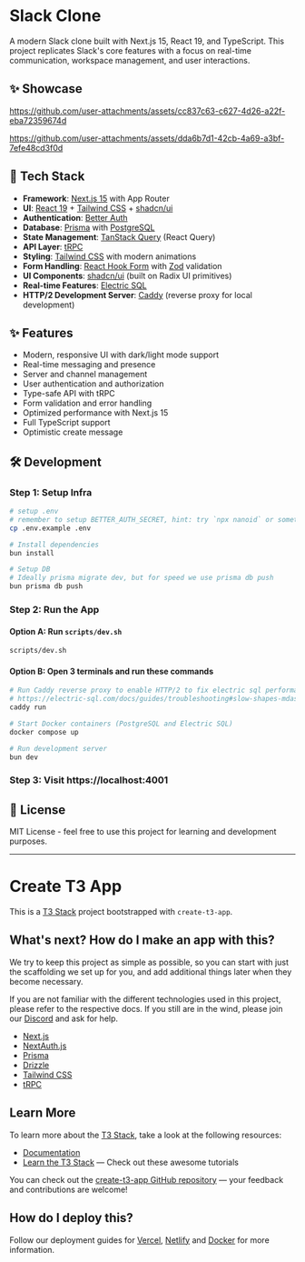 # Slack Clone

A modern Slack clone built with Next.js 15, React 19, and TypeScript. This project replicates Slack's core features with a focus on real-time communication, workspace management, and user interactions.

## ✨ Showcase

https://github.com/user-attachments/assets/cc837c63-c627-4d26-a22f-eba72359674d

https://github.com/user-attachments/assets/dda6b7d1-42cb-4a69-a3bf-7efe48cd3f0d

## 🚀 Tech Stack

- **Framework**: [Next.js 15](https://nextjs.org/) with App Router
- **UI**: [React 19](https://react.dev/) + [Tailwind CSS](https://tailwindcss.com/) + [shadcn/ui](https://ui.shadcn.com/)
- **Authentication**: [Better Auth](https://better-auth.dev/)
- **Database**: [Prisma](https://www.prisma.io/) with [PostgreSQL](https://www.postgresql.org/)
- **State Management**: [TanStack Query](https://tanstack.com/query/latest) (React Query)
- **API Layer**: [tRPC](https://trpc.io/)
- **Styling**: [Tailwind CSS](https://tailwindcss.com/) with modern animations
- **Form Handling**: [React Hook Form](https://react-hook-form.com/) with [Zod](https://zod.dev/) validation
- **UI Components**: [shadcn/ui](https://ui.shadcn.com/) (built on Radix UI primitives)
- **Real-time Features**: [Electric SQL](https://electric-sql.com/)
- **HTTP/2 Development Server**: [Caddy](https://caddyserver.com/) (reverse proxy for local development)

## ✨ Features

- Modern, responsive UI with dark/light mode support
- Real-time messaging and presence
- Server and channel management
- User authentication and authorization
- Type-safe API with tRPC
- Form validation and error handling
- Optimized performance with Next.js 15
- Full TypeScript support
- Optimistic create message

## 🛠️ Development

### Step 1: Setup Infra

```bash
# setup .env
# remember to setup BETTER_AUTH_SECRET, hint: try `npx nanoid` or something
cp .env.example .env

# Install dependencies
bun install

# Setup DB
# Ideally prisma migrate dev, but for speed we use prisma db push
bun prisma db push
```

### Step 2: Run the App

#### Option A: Run `scripts/dev.sh`

```bash
scripts/dev.sh
```

#### Option B: Open 3 terminals and run these commands

```bash
# Run Caddy reverse proxy to enable HTTP/2 to fix electric sql performance issue
# https://electric-sql.com/docs/guides/troubleshooting#slow-shapes-mdash-why-are-my-shapes-slow-in-the-browser-in-local-development
caddy run

# Start Docker containers (PostgreSQL and Electric SQL)
docker compose up

# Run development server
bun dev
```

### Step 3: Visit https://localhost:4001

## 📝 License

MIT License - feel free to use this project for learning and development purposes.

---

# Create T3 App

This is a [T3 Stack](https://create.t3.gg/) project bootstrapped with `create-t3-app`.

## What's next? How do I make an app with this?

We try to keep this project as simple as possible, so you can start with just the scaffolding we set up for you, and add additional things later when they become necessary.

If you are not familiar with the different technologies used in this project, please refer to the respective docs. If you still are in the wind, please join our [Discord](https://t3.gg/discord) and ask for help.

- [Next.js](https://nextjs.org)
- [NextAuth.js](https://next-auth.js.org)
- [Prisma](https://prisma.io)
- [Drizzle](https://orm.drizzle.team)
- [Tailwind CSS](https://tailwindcss.com)
- [tRPC](https://trpc.io)

## Learn More

To learn more about the [T3 Stack](https://create.t3.gg/), take a look at the following resources:

- [Documentation](https://create.t3.gg/)
- [Learn the T3 Stack](https://create.t3.gg/en/faq#what-learning-resources-are-currently-available) — Check out these awesome tutorials

You can check out the [create-t3-app GitHub repository](https://github.com/t3-oss/create-t3-app) — your feedback and contributions are welcome!

## How do I deploy this?

Follow our deployment guides for [Vercel](https://create.t3.gg/en/deployment/vercel), [Netlify](https://create.t3.gg/en/deployment/netlify) and [Docker](https://create.t3.gg/en/deployment/docker) for more information.

